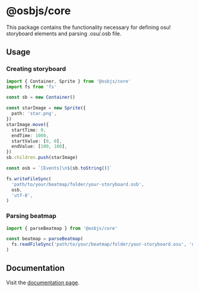 # @osbjs/core

This package contains the functionality necessary for defining osu! storyboard elements and parsing .osu/.osb file.

## Usage

### Creating storyboard

```ts
import { Container, Sprite } from '@osbjs/core'
import fs from 'fs'

const sb = new Container()

const starImage = new Sprite({
  path: 'star.png',
})
starImage.move({
  startTime: 0,
  endTime: 1000,
  startValue: [0, 0],
  endValue: [100, 100],
})
sb.children.push(starImage)

const osb = `[Events]\n${sb.toString()}`

fs.writeFileSync(
  'path/to/your/beatmap/folder/your-storyboard.osb',
  osb,
  'utf-8',
)
```

### Parsing beatmap

```ts
import { parseBeatmap } from '@osbjs/core'

const beatmap = parseBeatmap(
  fs.readFileSync('path/to/your/beatmap/folder/your-storyboard.osu', 'utf-8'),
)
```

## Documentation

Visit the [documentation page](https://osbjs.vercel.app).
